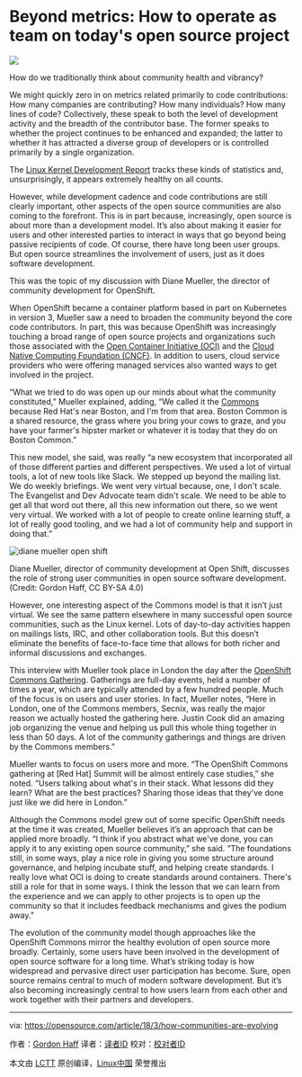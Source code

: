 Beyond metrics: How to operate as team on today's open source project
======

![](https://opensource.com/sites/default/files/styles/image-full-size/public/lead-images/diversity-women-meeting-team.png?itok=BdDKxT1w)

How do we traditionally think about community health and vibrancy?

We might quickly zero in on metrics related primarily to code contributions: How many companies are contributing? How many individuals? How many lines of code? Collectively, these speak to both the level of development activity and the breadth of the contributor base. The former speaks to whether the project continues to be enhanced and expanded; the latter to whether it has attracted a diverse group of developers or is controlled primarily by a single organization.

The [Linux Kernel Development Report][1] tracks these kinds of statistics and, unsurprisingly, it appears extremely healthy on all counts.

However, while development cadence and code contributions are still clearly important, other aspects of the open source communities are also coming to the forefront. This is in part because, increasingly, open source is about more than a development model. It’s also about making it easier for users and other interested parties to interact in ways that go beyond being passive recipients of code. Of course, there have long been user groups. But open source streamlines the involvement of users, just as it does software development.

This was the topic of my discussion with Diane Mueller, the director of community development for OpenShift.

When OpenShift became a container platform based in part on Kubernetes in version 3, Mueller saw a need to broaden the community beyond the core code contributors. In part, this was because OpenShift was increasingly touching a broad range of open source projects and organizations such those associated with the [Open Container Initiative (OCI)][2] and the [Cloud Native Computing Foundation (CNCF)][3]. In addition to users, cloud service providers who were offering managed services also wanted ways to get involved in the project.

“What we tried to do was open up our minds about what the community constituted,” Mueller explained, adding, “We called it the [Commons][4] because Red Hat's near Boston, and I'm from that area. Boston Common is a shared resource, the grass where you bring your cows to graze, and you have your farmer's hipster market or whatever it is today that they do on Boston Common.”

This new model, she said, was really “a new ecosystem that incorporated all of those different parties and different perspectives. We used a lot of virtual tools, a lot of new tools like Slack. We stepped up beyond the mailing list. We do weekly briefings. We went very virtual because, one, I don't scale. The Evangelist and Dev Advocate team didn't scale. We need to be able to get all that word out there, all this new information out there, so we went very virtual. We worked with a lot of people to create online learning stuff, a lot of really good tooling, and we had a lot of community help and support in doing that.”

![diane mueller open shift][6]

Diane Mueller, director of community development at Open Shift, discusses the role of strong user communities in open source software development. (Credit: Gordon Haff, CC BY-SA 4.0)

However, one interesting aspect of the Commons model is that it isn’t just virtual. We see the same pattern elsewhere in many successful open source communities, such as the Linux kernel. Lots of day-to-day activities happen on mailings lists, IRC, and other collaboration tools. But this doesn’t eliminate the benefits of face-to-face time that allows for both richer and informal discussions and exchanges.

This interview with Mueller took place in London the day after the [OpenShift Commons Gathering][7]. Gatherings are full-day events, held a number of times a year, which are typically attended by a few hundred people. Much of the focus is on users and user stories. In fact, Mueller notes, “Here in London, one of the Commons members, Secnix, was really the major reason we actually hosted the gathering here. Justin Cook did an amazing job organizing the venue and helping us pull this whole thing together in less than 50 days. A lot of the community gatherings and things are driven by the Commons members.”

Mueller wants to focus on users more and more. “The OpenShift Commons gathering at [Red Hat] Summit will be almost entirely case studies,” she noted. “Users talking about what's in their stack. What lessons did they learn? What are the best practices? Sharing those ideas that they've done just like we did here in London.”

Although the Commons model grew out of some specific OpenShift needs at the time it was created, Mueller believes it’s an approach that can be applied more broadly. “I think if you abstract what we've done, you can apply it to any existing open source community,” she said. “The foundations still, in some ways, play a nice role in giving you some structure around governance, and helping incubate stuff, and helping create standards. I really love what OCI is doing to create standards around containers. There's still a role for that in some ways. I think the lesson that we can learn from the experience and we can apply to other projects is to open up the community so that it includes feedback mechanisms and gives the podium away.”

The evolution of the community model though approaches like the OpenShift Commons mirror the healthy evolution of open source more broadly. Certainly, some users have been involved in the development of open source software for a long time. What’s striking today is how widespread and pervasive direct user participation has become. Sure, open source remains central to much of modern software development. But it’s also becoming increasingly central to how users learn from each other and work together with their partners and developers.

--------------------------------------------------------------------------------

via: https://opensource.com/article/18/3/how-communities-are-evolving

作者：[Gordon Haff][a]
译者：[译者ID](https://github.com/译者ID)
校对：[校对者ID](https://github.com/校对者ID)

本文由 [LCTT](https://github.com/LCTT/TranslateProject) 原创编译，[Linux中国](https://linux.cn/) 荣誉推出

[a]:https://opensource.com/users/ghaff
[1]:https://www.linuxfoundation.org/2017-linux-kernel-report-landing-page/
[2]:https://www.opencontainers.org/
[3]:https://www.cncf.io/
[4]:https://commons.openshift.org/
[5]:/file/388586
[6]:https://opensource.com/sites/default/files/styles/panopoly_image_original/public/images/life-uploads/39369010275_7df2c3c260_z.jpg?itok=gIhnBl6F (diane mueller open shift)
[7]:https://www.meetup.com/London-OpenShift-User-Group/events/246498196/
